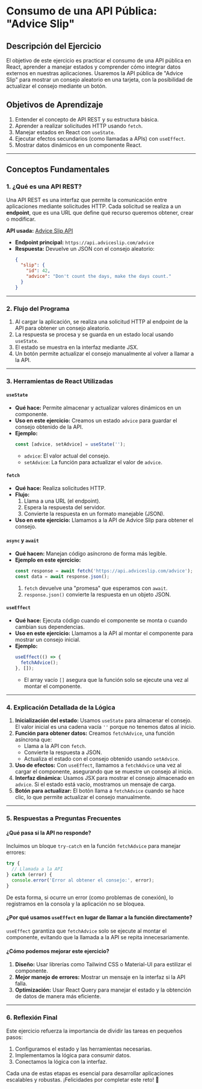 # Consumo de una API Pública: "Advice Slip"

## Descripción del Ejercicio
El objetivo de este ejercicio es practicar el consumo de una API pública en React, aprender a manejar estados y comprender cómo integrar datos externos en nuestras aplicaciones. Usaremos la API pública de "Advice Slip" para mostrar un consejo aleatorio en una tarjeta, con la posibilidad de actualizar el consejo mediante un botón.

## Objetivos de Aprendizaje
1. Entender el concepto de API REST y su estructura básica.
2. Aprender a realizar solicitudes HTTP usando `fetch`.
3. Manejar estados en React con `useState`.
4. Ejecutar efectos secundarios (como llamadas a APIs) con `useEffect`.
5. Mostrar datos dinámicos en un componente React.

---

## Conceptos Fundamentales

### 1. ¿Qué es una API REST?
Una API REST es una interfaz que permite la comunicación entre aplicaciones mediante solicitudes HTTP. Cada solicitud se realiza a un **endpoint**, que es una URL que define qué recurso queremos obtener, crear o modificar.

**API usada:** [Advice Slip API](https://api.adviceslip.com/advice)

- **Endpoint principal:** `https://api.adviceslip.com/advice`
- **Respuesta:** Devuelve un JSON con el consejo aleatorio:
  ```json
  {
    "slip": {
      "id": 42,
      "advice": "Don't count the days, make the days count."
    }
  }
  ```

---

### 2. Flujo del Programa

1. Al cargar la aplicación, se realiza una solicitud HTTP al endpoint de la API para obtener un consejo aleatorio.
2. La respuesta se procesa y se guarda en un estado local usando `useState`.
3. El estado se muestra en la interfaz mediante JSX.
4. Un botón permite actualizar el consejo manualmente al volver a llamar a la API.

---

### 3. Herramientas de React Utilizadas

#### `useState`
- **Qué hace:** Permite almacenar y actualizar valores dinámicos en un componente.
- **Uso en este ejercicio:** Creamos un estado `advice` para guardar el consejo obtenido de la API.
- **Ejemplo:**
  ```javascript
  const [advice, setAdvice] = useState('');
  ```
  - `advice`: El valor actual del consejo.
  - `setAdvice`: La función para actualizar el valor de `advice`.

#### `fetch`
- **Qué hace:** Realiza solicitudes HTTP.
- **Flujo:**
  1. Llama a una URL (el endpoint).
  2. Espera la respuesta del servidor.
  3. Convierte la respuesta en un formato manejable (JSON).
- **Uso en este ejercicio:** Llamamos a la API de Advice Slip para obtener el consejo.

#### `async` y `await`
- **Qué hacen:** Manejan código asíncrono de forma más legible.
- **Ejemplo en este ejercicio:**
  ```javascript
  const response = await fetch('https://api.adviceslip.com/advice');
  const data = await response.json();
  ```
  1. `fetch` devuelve una "promesa" que esperamos con `await`.
  2. `response.json()` convierte la respuesta en un objeto JSON.

#### `useEffect`
- **Qué hace:** Ejecuta código cuando el componente se monta o cuando cambian sus dependencias.
- **Uso en este ejercicio:** Llamamos a la API al montar el componente para mostrar un consejo inicial.
- **Ejemplo:**
  ```javascript
  useEffect(() => {
    fetchAdvice();
  }, []);
  ```
  - El array vacío `[]` asegura que la función solo se ejecute una vez al montar el componente.

---

### 4. Explicación Detallada de la Lógica

1. **Inicialización del estado:** Usamos `useState` para almacenar el consejo. El valor inicial es una cadena vacía `''` porque no tenemos datos al inicio.
2. **Función para obtener datos:** Creamos `fetchAdvice`, una función asíncrona que:
   - Llama a la API con `fetch`.
   - Convierte la respuesta a JSON.
   - Actualiza el estado con el consejo obtenido usando `setAdvice`.
3. **Uso de efectos:** Con `useEffect`, llamamos a `fetchAdvice` una vez al cargar el componente, asegurando que se muestre un consejo al inicio.
4. **Interfaz dinámica:** Usamos JSX para mostrar el consejo almacenado en `advice`. Si el estado está vacío, mostramos un mensaje de carga.
5. **Botón para actualizar:** El botón llama a `fetchAdvice` cuando se hace clic, lo que permite actualizar el consejo manualmente.

---

### 5. Respuestas a Preguntas Frecuentes

#### ¿Qué pasa si la API no responde?
Incluimos un bloque `try-catch` en la función `fetchAdvice` para manejar errores:
```javascript
try {
  // Llamada a la API
} catch (error) {
  console.error('Error al obtener el consejo:', error);
}
```
De esta forma, si ocurre un error (como problemas de conexión), lo registramos en la consola y la aplicación no se bloquea.

#### ¿Por qué usamos `useEffect` en lugar de llamar a la función directamente?
`useEffect` garantiza que `fetchAdvice` solo se ejecute al montar el componente, evitando que la llamada a la API se repita innecesariamente.

#### ¿Cómo podemos mejorar este ejercicio?
1. **Diseño:** Usar librerías como Tailwind CSS o Material-UI para estilizar el componente.
2. **Mejor manejo de errores:** Mostrar un mensaje en la interfaz si la API falla.
3. **Optimización:** Usar React Query para manejar el estado y la obtención de datos de manera más eficiente.

---

### 6. Reflexión Final
Este ejercicio refuerza la importancia de dividir las tareas en pequeños pasos:
1. Configuramos el estado y las herramientas necesarias.
2. Implementamos la lógica para consumir datos.
3. Conectamos la lógica con la interfaz.

Cada una de estas etapas es esencial para desarrollar aplicaciones escalables y robustas. ¡Felicidades por completar este reto! 🎉


